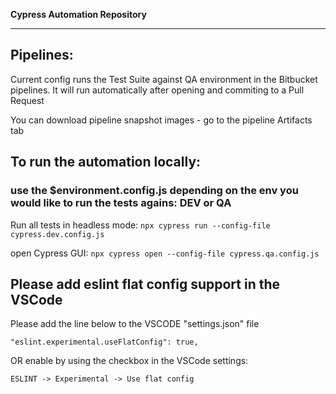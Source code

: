 **Cypress Automation Repository**

---

## Pipelines:

Current config runs the Test Suite against QA environment in the Bitbucket pipelines.
It will run automatically after opening and commiting to a Pull Request

You can download pipeline snapshot images - go to the pipeline Artifacts tab

## To run the automation locally:

### use the $environment.config.js depending on the env you would like to run the tests agains: DEV or QA

Run all tests in headless mode:
`npx cypress run --config-file cypress.dev.config.js`

open Cypress GUI:
`npx cypress open --config-file cypress.qa.config.js`

## Please add eslint flat config support in the VSCode

Please add the line below to the VSCODE "settings.json" file

`"eslint.experimental.useFlatConfig": true,`

OR enable by using the checkbox in the VSCode settings:

`ESLINT -> Experimental -> Use flat config`
